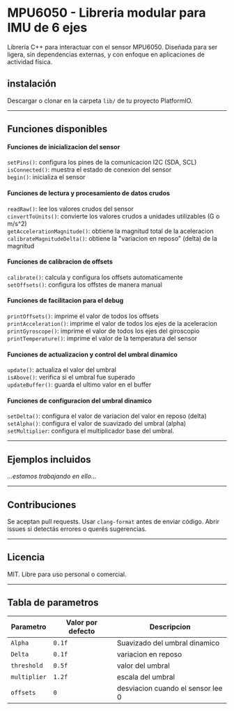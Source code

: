 # MPU6050 - Libreria modular para IMU de 6 ejes
Librería C++ para interactuar con el sensor MPU6050. Diseñada para ser ligera, sin dependencias externas, y con enfoque en aplicaciones de actividad física.

## instalación
Descargar o clonar en la carpeta `lib/` de tu proyecto PlatformIO.

---
## Funciones disponibles

#### **Funciones de inicializacion del sensor**
`setPins()`: configura los pines de la comunicacion I2C (SDA, SCL)  
`isConnected()`: muestra el estado de conexion del sensor  
`begin()`: inicializa el sensor  

#### **Funciones de lectura y procesamiento de datos crudos**
`readRaw()`: lee los valores crudos del sensor  
`cinvertToUnits()`: convierte los valores crudos a unidades utilizables (G o m/s^2)  
`getAccelerationMagnitude()`: obtiene la magnitud total de la aceleracion  
`calibrateMagnitudeDelta()`: obtiene la "variacion en reposo" (delta) de la magnitud  

#### **Funciones de calibracion de offsets**
`calibrate()`: calcula y configura los offsets automaticamente   
`setOffsets()`: configura los offstes de manera manual  


####  **Funciones de facilitacion para el debug**
`printOffsets()`: imprime el valor de todos los offsets  
`printAcceleration()`: imprime el valor de todos los ejes de la aceleracion  
`printGyroscope()`: imprime el valor de todos los ejes del giroscopio  
`printTemperature()`: imprime el valor de la temperatura del sensor  

#### **Funciones de actualizacion y control del umbral dinamico**
`update()`: actualiza el valor del umbral  
`isAbove()`:  verifica si el umbral fue superado  
`updateBuffer()`: guarda el ultimo valor en el buffer  

#### **Funciones de configuracion del umbral dinamico**
`setDelta()`: configura el valor de variacion del valor en reposo (delta)  
`setAlpha()`: configura el valor de suavizado del umbral (alpha)   
`setMultiplier`: configura el multiplicador base del umbral.  

---
## Ejemplos incluidos

_...estamos trabajando en ello..._

---

## Contribuciones

Se aceptan pull requests. Usar `clang-format` antes de enviar código. Abrir issues si detectás errores o querés sugerencias.

---
## Licencia

MIT. Libre para uso personal o comercial.

---
## Tabla de parametros

|  Parametro  |  Valor por defecto | Descripcion                      |
|-------------|--------------------|----------------------------------|
| `Alpha`     | `0.1f`             | Suavizado del umbral dinamico    |
| `Delta`     | `0.1f`             | variacion en reposo              |
| `threshold` | `0.5f`             | valor del umbral                 |
| `multiplier`| `1.2f`             | escala del umbral                |
| `offsets`   | `0`                | desviacion cuando el sensor lee 0|



